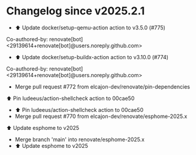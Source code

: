 # Changelog since v2025.2.1
- ⬆️ Update docker/setup-qemu-action action to v3.5.0 (#775)

Co-authored-by: renovate[bot] <29139614+renovate[bot]@users.noreply.github.com> 
- ⬆️ Update docker/setup-buildx-action action to v3.10.0 (#774)

Co-authored-by: renovate[bot] <29139614+renovate[bot]@users.noreply.github.com> 
- Merge pull request #772 from elcajon-dev/renovate/pin-dependencies

⬆️ Pin ludeeus/action-shellcheck action to 00cae50 
- ⬆️ Pin ludeeus/action-shellcheck action to 00cae50 
- Merge pull request #770 from elcajon-dev/renovate/esphome-2025.x

⬆️ Update esphome to v2025 
- Merge branch 'main' into renovate/esphome-2025.x 
- ⬆️ Update esphome to v2025 
